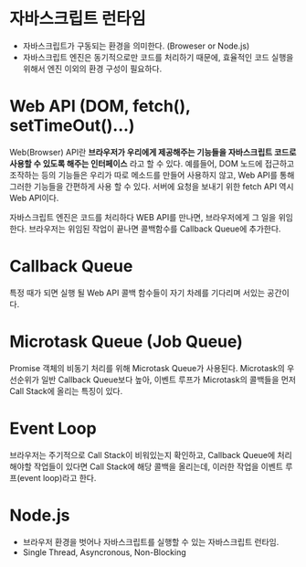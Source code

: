 # 자바스크립트 런타임

- 자바스크립트가 구동되는 환경을 의미한다. (Broweser or Node.js)
- 자바스크립트 엔진은 동기적으로만 코드를 처리하기 때문에, 효율적인 코드 실행을 위해서 엔진 이외의 환경 구성이 필요하다.

# Web API (DOM, fetch(), setTimeOut()...)

Web(Browser) API란 **브라우저가 우리에게 제공해주는 기능들을 자바스크립트 코드로 사용할 수 있도록 해주는 인터페이스** 라고 할 수 있다. 예를들어, DOM 노드에 접근하고 조작하는 등의 기능들은 우리가 따로 메소드를 만들어 사용하지 않고, Web API를 통해 그러한 기능들을 간편하게 사용 할 수 있다. 서버에 요청을 보내기 위한 fetch API 역시 Web API이다.

자바스크립트 엔진은 코드를 처리하다 WEB API를 만나면, 브라우저에게 그 일을 위임한다. 브라우저는 위임된 작업이 끝나면 콜백함수를 Callback Queue에 추가한다.

# Callback Queue

특정 때가 되면 실행 될 Web API 콜백 함수들이 자기 차례를 기다리며 서있는 공간이다.

# Microtask Queue (Job Queue)

Promise 객체의 비동기 처리를 위해 Microtask Queue가 사용된다. Microtask의 우선순위가 일반 Callback Queue보다 높아, 이벤트 루프가 Microtask의 콜백들을 먼저 Call Stack에 올리는 특징이 있다.

# Event Loop

브라우저는 주기적으로 Call Stack이 비워있는지 확인하고, Callback Queue에 처리해야할 작업들이 있다면 Call Stack에 해당 콜백을 올리는데, 이러한 작업을 이벤트 루프(event loop)라고 한다.

# Node.js

- 브라우저 환경을 벗어나 자바스크립트를 실행할 수 있는 자바스크립트 런타임.
- Single Thread, Asyncronous, Non-Blocking
